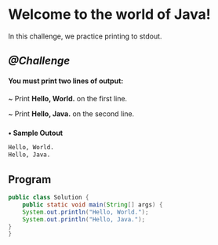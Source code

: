 # Welcome to the world of Java!

In this challenge, we practice printing to stdout.

###

## *@Challenge*

#### You must print two lines of output:

~ Print **Hello, World.** on the first line.

~ Print **Hello, Java.** on the second line.

###
**• Sample Outout**

```bash
Hello, World.
Hello, Java.
```
## Program

```Java
public class Solution {
    public static void main(String[] args) {
    System.out.println("Hello, World.");
    System.out.println("Hello, Java.");
}
}
```